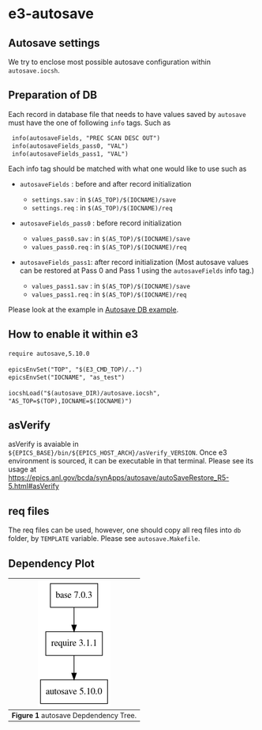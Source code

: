 e3-autosave
==

## Autosave settings

We try to enclose most possible autosave configuration within `autosave.iocsh`. 

## Preparation of DB

Each record in database file that needs to have values saved by `autosave` must have the one of following `info` tags. Such as
```
 info(autosaveFields, "PREC SCAN DESC OUT")
 info(autosaveFields_pass0, "VAL")
 info(autosaveFields_pass1, "VAL")
```

Each info tag should be matched with what one would like to use such as


* `autosaveFields` : before and after record initialization
  - `settings.sav` : in `$(AS_TOP)/$(IOCNAME)/save`
  - `settings.req` : in `$(AS_TOP)/$(IOCNAME)/req`
 
* `autosaveFields_pass0` : before record initialization
  - `values_pass0.sav` : in `$(AS_TOP)/$(IOCNAME)/save`
  - `values_pass0.req` : in `$(AS_TOP)/$(IOCNAME)/req`

* `autosaveFields_pass1`: after record initialization (Most autosave values can be restored at Pass 0 and Pass 1 using the `autosaveFields` info tag.)
  - `values_pass1.sav`    : in `$(AS_TOP)/$(IOCNAME)/save`
  - `values_pass1.req`    : in `$(AS_TOP)/$(IOCNAME)/req`

Please look at the example in [Autosave DB example](template/SR_test_info.db).

## How to enable it within e3


```
require autosave,5.10.0

epicsEnvSet("TOP", "$(E3_CMD_TOP)/..")
epicsEnvSet("IOCNAME", "as_test")

iocshLoad("$(autosave_DIR)/autosave.iocsh", "AS_TOP=$(TOP),IOCNAME=$(IOCNAME)")
```

## asVerify

asVerify is avaiable in `${EPICS_BASE}/bin/${EPICS_HOST_ARCH}/asVerify_VERSION`. Once e3 environment is sourced, it can be executable in that terminal. Please see its usage at https://epics.anl.gov/bcda/synApps/autosave/autoSaveRestore_R5-5.html#asVerify


## req files

The req files can be used, however, one should copy all req files into `db` folder, by `TEMPLATE` variable. Please see `autosave.Makefile`. 


## Dependency Plot


|![autosave dep](docs/autosave.png)|
| :---: |
|**Figure 1** autosave Depdendency Tree. |
